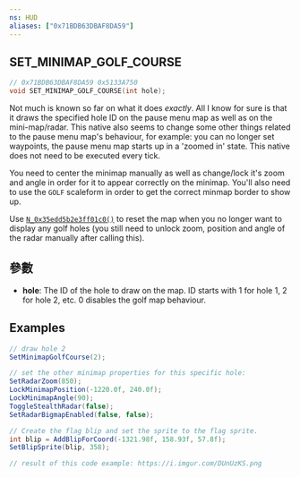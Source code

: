 ```yaml
---
ns: HUD
aliases: ["0x71BDB63DBAF8DA59"]
---
```

## SET_MINIMAP_GOLF_COURSE

```c
// 0x71BDB63DBAF8DA59 0x5133A750
void SET_MINIMAP_GOLF_COURSE(int hole);
```


Not much is known so far on what it does _exactly_.
All I know for sure is that it draws the specified hole ID on the pause menu map as well as on the mini-map/radar. This native also seems to change some other things related to the pause menu map's behaviour, for example: you can no longer set waypoints, the pause menu map starts up in a 'zoomed in' state. This native does not need to be executed every tick.

You need to center the minimap manually as well as change/lock it's zoom and angle in order for it to appear correctly on the minimap.
You'll also need to use the `GOLF` scaleform in order to get the correct minmap border to show up.

Use [`N_0x35edd5b2e3ff01c0()`](https://runtime.fivem.net/doc/reference.html#_0x35EDD5B2E3FF01C0) to reset the map when you no longer want to display any golf holes (you still need to unlock zoom, position and angle of the radar manually after calling this).

## 參數
* **hole**: The ID of the hole to draw on the map. ID starts with 1 for hole 1, 2 for hole 2, etc. 0 disables the golf map behaviour.

## Examples
```cs
// draw hole 2
SetMinimapGolfCourse(2);

// set the other minimap properties for this specific hole:
SetRadarZoom(850);
LockMinimapPosition(-1220.0f, 240.0f);
LockMinimapAngle(90);
ToggleStealthRadar(false);
SetRadarBigmapEnabled(false, false);

// Create the flag blip and set the sprite to the flag sprite.
int blip = AddBlipForCoord(-1321.98f, 158.93f, 57.8f);
SetBlipSprite(blip, 358);

// result of this code example: https://i.imgur.com/DUnUzKS.png
```

